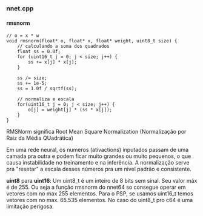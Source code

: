 ### nnet.cpp
#### rmsnorm

```
// o = x * w
void rmsnorm(float* o, float* x, float* weight, uint8_t size) {
    // calculando a soma dos quadrados
    float ss = 0.0f;
    for (uint16_t j = 0; j < size; j++) {
        ss += x[j] * x[j];
    }   

    ss /= size;
    ss += 1e-5;
    ss = 1.0f / sqrtf(ss);

    // normaliza e escala
    for(uint16_t j = 0; j < size; j++) {
        o[j] = weight[j] * (ss * x[j]);
    }
}
```

RMSNorm significa Root Mean Square Normalization (Normalização por Raiz da Média QUadrática)

Em uma rede neural, os numeros (ativactions) inputados passam de uma
camada pra outra e podem ficar muito grandes ou muito pequenos, o que causa instabilidade no treinamento e na inferência. A normalização serve pra "resetar" a escala desses números pra um nivel padrão e consistente.

__uint8__ para __uint16__:
Um uint8_t é um inteiro de 8 bits sem sinal. Seu valor máx é de 255.
Ou seja a função rmsnorm do nnet64 so consegue operar em vetores com no max
255 elementos. Para o PSP, se usamos uint16_t temos vetores com no max. 65.535 elementos. No caso do uint8_t pro c64 é uma limitação perigosa.